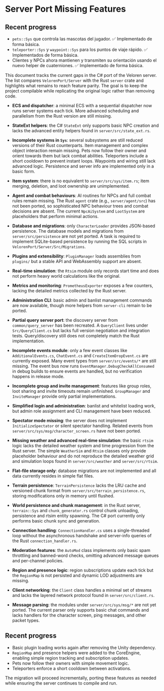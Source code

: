 # Server Port Missing Features


## Recent progress

- `pets::Sys` que controla las mascotas del jugador. ✅ Implementado de forma básica.
- `teleporter::Sys` y `waypoint::Sys` para los puntos de viaje rápido. ✅ Implementados de forma básica.
- Clientes y NPCs ahora mantienen y transmiten su orientación usando el nuevo helper de cuaterniones. ✅ Implementado de forma básica.

This document tracks the current gaps in the C# port of the Veloren server.
The list compares `VelorenPort/Server` with the Rust `server` crate and
highlights what remains to reach feature parity. The goal is to keep the
project compilable while replicating the original logic rather than
removing code.

- **ECS and dispatcher**: a minimal ECS with a sequential dispatcher now runs
  server systems each tick. More advanced scheduling and parallelism from the
  Rust version are still missing.
- **StateExt helpers**: the C# `StateExt` only supports basic NPC creation and
  lacks the advanced entity helpers found in `server/src/state_ext.rs`.
- **Incomplete systems in `Sys`**: several subsystems are still reduced
  versions of their Rust counterparts. Item management and complex object
  interaction remain missing. Pets now follow their owner and orient towards
  them but lack combat abilities. Teleporters include a short cooldown to
  prevent instant loops. Waypoints and wiring still lack advanced logic.
  Persistence and server info are implemented only in a basic form.
- **Item system**: there is no equivalent to `server/src/sys/item.rs`; item
  merging, deletion, and loot ownership are unimplemented.
- **Agent and combat behaviours**: AI routines for NPCs and full combat rules
  remain missing. The Rust `agent` crate (e.g., `server/agent/src`) has not been
  ported, so sophisticated NPC behaviour trees and combat decisions are
  absent. The current `NpcAiSystem` and `LootSystem` are placeholders that
  perform minimal actions.
- **Database and migrations**: only `CharacterLoader` provides JSON-based
  persistence. The database models and migrations from `server/src/persistence`
  are not yet ported. A task is required to implement SQLite-based persistence
  by running the SQL scripts in `VelorenPort/Server/Src/Migrations`.
- **Plugins and extensibility**: `PluginManager` loads assemblies from
  `plugins/` but a stable API and WebAssembly support are absent.
- **Real-time simulation**: the `Rtsim` module only records start time and does
  not perform heavy world calculations like the original.
- **Metrics and monitoring**: `PrometheusExporter` exposes a few counters,
  lacking the detailed metrics collected by the Rust server.
- **Administration CLI**: basic admin and banlist management commands are now
  available, though more helpers from `server-cli` remain to be ported.

- **Partial query server port**: the discovery server from `common/query_server`
  has been recreated. A `QueryClient` lives under `Src/QueryClient.cs` but lacks
  full version negotiation and integration tests. Query/discovery still does not
  completely match the Rust implementation.
- **Incomplete events module**: only a few event classes like
  `AdditionalEvents.cs`, `ChatEvent.cs` and `CreateItemDropEvent.cs` are
  currently exposed. Many event types from `server/src/events/*` are still
  missing. The event bus now runs `EventManager.DebugCheckAllConsumed` in
  debug builds to ensure events are handled, but no verification happens in
  release mode.
- **Incomplete group and invite management**: features like group roles, loot sharing and invite timeouts remain unfinished. `GroupManager` and `InviteManager` provide only partial implementations.
- **Simplified login and administration**: banlist and whitelist loading work,
  but admin role assignment and CLI management have been reduced.
- **Spectator mode missing**: the server does not implement `InitializeSpectator` or silent spectator handling. Related events from `server/src/sys/msg/character_screen.rs` have not been ported.
- **Missing weather and advanced real-time simulation**: the basic `rtsim` logic
  lacks the detailed weather system and time progression from the Rust server.
  The simple `WeatherSim` and `Rtsim` classes only provide placeholder behaviour
  and do not reproduce the detailed weather grid and simulation loops found in
  `server/src/weather` and `server/src/rtsim`.
- **Flat-file storage only**: database migrations are not implemented and all
  data currently resides in simple flat files.
- **Terrain persistence**: `TerrainPersistence` lacks the LRU cache and
  versioned chunk format from `server/src/terrain_persistence.rs`, storing
  modifications only in memory until flushed.
- **World persistence and chunk management**: in the Rust server,
  `terrain::Sys` and `chunk_generator.rs` control chunk unloading,
  persistence and rtsim entity spawning. The C# port currently only
  performs basic chunk sync and generation.
- **Connection handling**: `ConnectionHandler.cs` uses a single-threaded loop
  without the asynchronous handshake and server-info queries of the Rust
  `connection_handler.rs`.
- **Moderation features**: the `AutoMod` class implements only basic spam
  throttling and banned-word checks, omitting advanced message queues and
  per-channel policies.
- **Region and presence logic**: region subscriptions update each tick but the
  `RegionMap` is not persisted and dynamic LOD adjustments are missing.
- **Client networking**: the `Client` class handles a minimal set of streams and
  lacks the layered network protocol found in `server/src/client.rs`.
- **Message parsing**: the modules under `server/src/sys/msg/*` are not yet
  ported. The current parser only supports basic chat commands and lacks
  handlers for the character screen, ping messages, and other packet types.

## Recent progress

- Basic plugin loading works again after removing the Unity dependency.
- `RegionMap` and presence helpers were added to the CoreEngine, enabling
  simple region tracking and subscription updates.
- Pets now follow their owners with simple movement logic.
- Teleporters enforce a short cooldown between activations.

The migration will proceed incrementally, porting these features as needed
while ensuring the server continues to compile and run.
